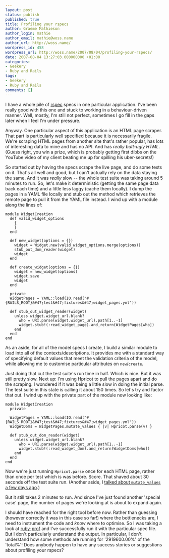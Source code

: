 ```yaml
---
layout: post
status: publish
published: true
title: Profiling your rspecs
author: Graeme Mathieson
author_login: mathie
author_email: mathie@woss.name
author_url: http://woss.name/
wordpress_id: 458
wordpress_url: http://woss.name/2007/08/04/profiling-your-rspecs/
date: 2007-08-04 13:27:03.000000000 +01:00
categories:
- Geekery
- Ruby and Rails
tags:
- Geekery
- Ruby and Rails
comments: []
---
```

I have a whole pile of [rspec](http:&#47;&#47;rspec.rubyforge.org&#47;) specs in one particular application.  I've been really good with this one and stuck to working in a behaviour-driven manner.  Well, mostly, I'm still not perfect, sometimes I go fill in the gaps later when I feel I'm under pressure.

Anyway.  One particular aspect of this application is an HTML page scraper.  That part is particularly well specified because it is necessarily fragile.  We're scraping HTML pages from another site that's rather popular, has lots of interesting data to mine and has no API.  And has *really butt-ugly HTML*.  (Guess right, you win a prize, which is probably getting first dibbs on the YouTube video of my client beating me up for spilling his uber-secrets!)

So started out by having the specs scrape the live page, and do some tests on it.  That's all well and good, but I can't actually rely on the data staying the same.  And it was *really* slow -- the whole test suite was taking around 5 minutes to run.  So, let's make it deterministic (getting the same page data back each time) and a little less laggy (cache them locally).  I dump the pages in a YAML file locally and stub out the method which retrieves the remote page to pull it from the YAML file instead.  I wind up with a module along the lines of:

    module WidgetCreation
      def valid_widget_options
        {
        }
      end

      def new_widget(options = {})
        widget = Widget.new(valid_widget_options.merge(options))
        stub_out_dom_reader(widget)
        widget
      end

      def create_widget(options = {})
        widget = new_widget(options)
        widget.save
        widget
      end

      private
      WidgetPages = YAML::load(IO.read("#{RAILS_ROOT}&#47;test&#47;fixtures&#47;widget_pages.yml"))

      def stub_out_widget_reader(widget)
        unless widget.widget_url.blank?
          who = URI.parse(widget.widget_url).path[1..-1]
          widget.stub!(:read_widget_page).and_return(WidgetPages[who])
        end
      end
    end

As an aside, for all of the model specs I create, I build a similar module to load into all of the contexts&#47;descriptions.  It provides me with a standard way of specifying default values that meet the validation criteria of the model, while allowing me to customise particular attributes on `new`&#47;`create`.

Just doing that cut the test suite's run time in half.  Which is nice.  But it was still pretty slow.  Next up: I'm using Hpricot to pull the pages apart and do the scraping.  I wondered if it was being a little slow in doing the initial parse.  The test suite in this state is calling it about 150 times.  So let's try and factor that out.  I wind up with the private part of the module now looking like:

    module WidgetCreation
      private

      WidgetPages = YAML::load(IO.read("#{RAILS_ROOT}&#47;test&#47;fixtures&#47;widget_pages.yml"))
      WidgetDoms = WidgetPages.mutate_values { |v| Hpricot.parse(v) }

      def stub_out_dom_reader(widget)
        unless widget.widget_url.blank?
          who = URI.parse(widget.widget_url).path[1..-1]
          widget.stub!(:read_widget_dom).and_return(WidgetDoms[who])
        end
      end
    end

Now we're just running `Hpricot.parse` once for each HTML page, rather than once per test which is was before.  Score.  That shaved about 30 seconds off the test suite run.  (Another aside, I [talked about `mutate_values` a few days ago](http:&#47;&#47;woss.name&#47;2007&#47;07&#47;22&#47;mutating-all-the-values-of-a-hash&#47;).)

But it still takes 2 minutes to run.  And since I've just found another 'special case' page, the number of pages we're looking at is about to expand again.

I should have reached for the right tool before now.  Rather than guessing (however correctly it was in this case so far!) where the bottlenecks are, I need to instrument the code and *know* where to optimise.  So I was taking a look at [ruby-prof](http:&#47;&#47;rubyforge.org&#47;projects&#47;ruby-prof) and I've successfully run it with the particular spec file.  But I don't particularly understand the output.  In particular, I don't understand how some methods are running for '2919600.00%' of the 'total%'!  Does anybody happen to have any success stories or suggestions about profiling your rspecs?
